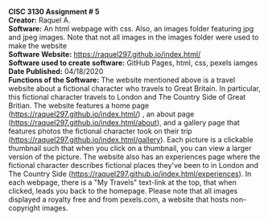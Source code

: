 <b>CISC 3130 Assignment # 5</b></br>
<b>Creator:</b> Raquel A.</br>
<b>Software:</b> An html webpage with css. Also, an images folder featuring jpg and jpeg images. Note that not all images in the images folder were used to make the website<br>
<b>Software Website:</b> https://raquel297.github.io/index.html/</br>
<b>Software used to create software:</b> GitHub Pages, html, css, pexels iamges</br>
<b>Date Published:</b> 04/18/2020</br>
<b>Functions of the Software:</b> The website mentioned above is a travel website about a fictional character who travels to Great Britain. In particular, this fictional character travels to London and The Country Side of Great Britian. The website features a home page (https://raquel297.github.io/index.html/)
, an about page (https://raquel297.github.io/index.html/about), and a gallery page that features photos the fictional character took on their trip (https://raquel297.github.io/index.html/gallery). Each picture is a clickable thumbnail such that when you click on a thumbnail,
you can view a larger version of the picture. The website also has an experiences page where the fictional character 
describes fictional places they've been to in London and The Country Side (https://raquel297.github.io/index.html/experiences). In each
webpage, there is a "My Travels" text-link at the top, that when clicked, leads you back to the homepage. Please note that all images displayed a royalty free and from pexels.com, a website that hosts non-copyright images. 
